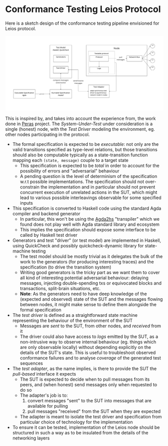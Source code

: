 # Conformance Testing Leios Protocol

Here is a sketch design of the conformance testing pipeline envisioned for Leios protocol.

![](conformance-testing-pipeline.jpg)

This is inspired by, and takes into account the experience from, the work done in [Peras](https://github.com/input-output-hk/peras-design) project. The _System-Under-Test_ under consideration is a single (honest) node, with the _Test Driver_ modeling the environment, eg. other nodes participating in the protocol.

* The formal specification is expected to be _executable_: not only are the valid transitions specified as type-level relations, but those transitions should also be computable typically as a state-transition function mapping each `(state, message)` couple to a target state
  * This specification is expected to be _total_ in order to account for the possibility of errors and "adversarial" behaviour
  * A pending question is the level of determinism of the specification w.r.t possible implementations. The specification should not over-constrain the implementation and in particular should not prevent concurrent execution of unrelated actions in the SUT, which might lead to various possible interleavings observable for some specified inputs
* This specification is converted to Haskell code using the standard Agda compiler and backend generator
  * In particular, this won't be using the [Agda2hs]() "transpiler" which we found does not play well with Agda standard library and ecosystem
  * This implies the specification should expose some interface to be called by Haskell test driver
* Generators and test "driver" (or test model) are implemented in Haskell, using QuickCheck and possibly quickcheck-dynamic library for state-machine testing
  * The test model should be mostly trivial as it delegates the bulk of the work to the generators (for producing interesting traces) and the specification (to drive the transition system)
  * Writing good generators is the tricky part as we want them to cover all kind of interesting potential adversarial behaviour: delaying messages, injecting double-spending txs or equivocated blocks and transactions, split-brain situations, etc.
  * **Note**: As the generators need to have deep knowledge of the (expected and observed) state of the SUT and the messages flowing between nodes, it might make sense to define them alongside the formal specification
* The _test driver_ is defined as a straightforward state machine representing the behaviour of the environment of the SUT
  * Messages are _sent_ to the SUT, from other nodes, and _received_ from it
  * The driver could also have access to _logs_ emitted by the SUT, as a non-intrusive way to observe internal behaviour (eg. things which are only observable locally) without depending explicitly on the details of the SUT's state. This is useful to troubleshoot observed conformance failures and to analyse _coverage_ of the generated test sequences
* The _test adapter_, as the name implies, is there to provide the SUT the _pull-based_ interface it expects
  * The SUT is expected to decide when to pull messages from its peers, and (when honest) send messages only when requested to do so
  * The adapter's job is to:
    1. convert messages "sent" to the SUT into messages that are available for pulling
    2. pull messages "received" from the SUT when they are expected
  * The adapter is meant to isolate the test driver and specification from particular choice of technology for the implementation
* To ensure it can be tested, implementation of the Leios node should be structured in such a way as to be insulated from the details of the networking layers
